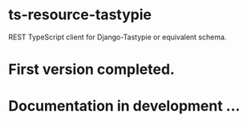 # ts-resource-tastypie
REST TypeScript client for Django-Tastypie or equivalent schema.

# First version completed.

# Documentation in development ...
